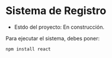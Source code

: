 <h1 > Sistema de Registro</h1>

- Estdo del proyecto: En construcción.

Para ejecutar el sistema, debes poner:

```npm install react```
